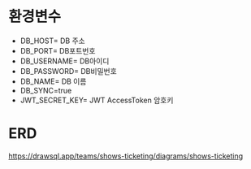 # 환경변수

- DB_HOST= DB 주소
- DB_PORT= DB포트번호
- DB_USERNAME= DB아이디
- DB_PASSWORD= DB비밀번호
- DB_NAME= DB 이름
- DB_SYNC=true
- JWT_SECRET_KEY= JWT AccessToken 암호키

# ERD

https://drawsql.app/teams/shows-ticketing/diagrams/shows-ticketing
